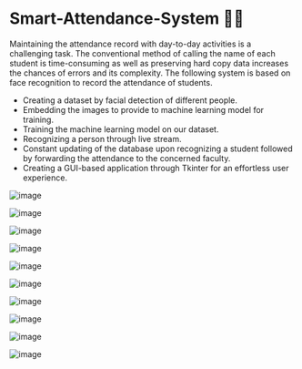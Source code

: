 # Smart-Attendance-System :man_student:
Maintaining the attendance record with day-to-day activities is a challenging task. The conventional method of calling the name of each student is time-consuming as well as preserving hard copy data increases the chances of errors and its complexity. The following system is based on face recognition to record the attendance of students.

* Creating a dataset by facial detection of different people.  
* Embedding the images to provide to machine learning model for training.  
* Training the machine learning model on our dataset.   
* Recognizing a person through live stream.  
*	Constant updating of the database upon recognizing a student followed by forwarding the attendance to the concerned faculty.  
*	Creating a GUI-based application through Tkinter for an effortless user experience.


![image](https://user-images.githubusercontent.com/64678773/116238181-b0459480-a77e-11eb-8aec-39fc8c90530f.png)


![image](https://user-images.githubusercontent.com/64678773/116238254-c3586480-a77e-11eb-8fb9-7fc410f4c4e3.png)


![image](https://user-images.githubusercontent.com/64678773/116238287-cc493600-a77e-11eb-9afe-e1db8f0786a9.png)


![image](https://user-images.githubusercontent.com/64678773/116238316-d2d7ad80-a77e-11eb-91a5-698123fe1997.png)


![image](https://user-images.githubusercontent.com/64678773/116238336-d9662500-a77e-11eb-83e3-d486581c248b.png)


![image](https://user-images.githubusercontent.com/64678773/116238368-e1be6000-a77e-11eb-9661-5cfaa168bcff.png)


![image](https://user-images.githubusercontent.com/64678773/116238396-ea169b00-a77e-11eb-9589-63cbadf55312.png)


![image](https://user-images.githubusercontent.com/64678773/116240652-b25d2280-a781-11eb-9941-46440cc47f6e.png)


![image](https://user-images.githubusercontent.com/64678773/116238435-f6025d00-a77e-11eb-83c2-a5c81fcc5212.png)


![image](https://user-images.githubusercontent.com/64678773/116238475-01558880-a77f-11eb-845c-7f4fdbd5862b.png)



